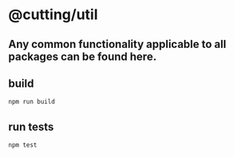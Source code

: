 # @cutting/util

## Any common functionality applicable to all packages can be found here.

## build

```sh
npm run build
```

## run tests

```sh
npm test
```

